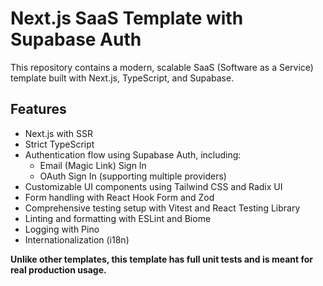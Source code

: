 # Next.js SaaS Template with Supabase Auth

This repository contains a modern, scalable SaaS (Software as a Service) template built with Next.js,
TypeScript, and Supabase. 

## Features

- Next.js with SSR
- Strict TypeScript
- Authentication flow using Supabase Auth, including:
  - Email (Magic Link) Sign In
  - OAuth Sign In (supporting multiple providers)
- Customizable UI components using Tailwind CSS and Radix UI
- Form handling with React Hook Form and Zod
- Comprehensive testing setup with Vitest and React Testing Library
- Linting and formatting with ESLint and Biome
- Logging with Pino
- Internationalization (i18n) 

**Unlike other templates, this template has full unit tests and is meant for real production usage.**
